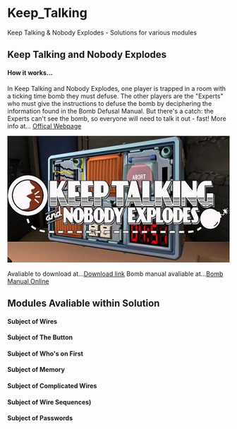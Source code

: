 # Keep_Talking
Keep Talking &amp; Nobody Explodes - Solutions for various modules

## Keep Talking and Nobody Explodes
#### How it works...
In Keep Talking and Nobody Explodes, one player is trapped in a room with a ticking time bomb they must defuse. The other players are the "Experts" who must give the instructions to defuse the bomb by deciphering the information found in the Bomb Defusal Manual. But there's a catch: the Experts can't see the bomb, so everyone will need to talk it out - fast! More info at... [Offical Webpage](http://www.keeptalkinggame.com/)

![Screenshot](keeptalking.jpeg)

Avaliable to download at...[Download link](http://www.dlcompare.com/games/100003858/buy-keep-talking-and-nobody-explodes-key)
Bomb manual avaliable at...[Bomb Manual Online](http://www.bombmanual.com/)

## Modules Avaliable within Solution
#### Subject of Wires
#### Subject of The Button
#### Subject of Who's on First
#### Subject of Memory
#### Subject of Complicated Wires
#### Subject of Wire Sequences)
#### Subject of Passwords
